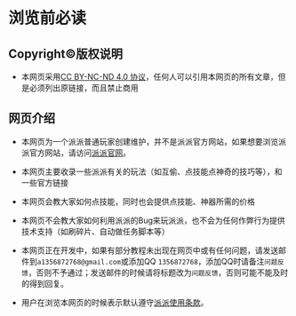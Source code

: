 # 浏览前必读

## Copyright©版权说明

- 本网页采用[CC BY-NC-ND 4.0 协议](https://creativecommons.org/licenses/?lang=zh)，任何人可以引用本网页的所有文章，但是必须列出原链接，而且禁止商用

## 网页介绍

- 本网页为一个派派普通玩家创建维护，并不是派派官方网站，如果想要浏览派派官方网站，请访问[派派官网](https://17paipai.cn)。
- 本网页主要收录一些派派有关的玩法（如互偷、点技能点神奇的技巧等），和一些官方链接
- 本网页会教大家如何点技能，同时也会提供点技能、神器所需的价格

- 本网页不会教大家如何利用派派的Bug来玩派派，也不会为任何作弊行为提供技术支持（如刷碎片、自动做任务脚本等）
- 本网页正在开发中，如果有部分教程未出现在网页中或有任何问题，请发送邮件到`a1356872768@gmail.com`或添加QQ `1356872768`，添加QQ时请备注`问题反馈`，否则不予通过；发送邮件的时候请将标题改为`问题反馈`，否则可能不能及时的得到回复。

- 用户在浏览本网页的时候表示默认遵守[派派使用条款](https://17paipai.cn/about.html#tabProtocol)。
